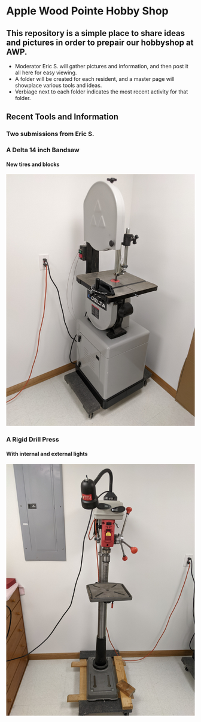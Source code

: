 #  Apple Wood Pointe Hobby Shop

## This repository is a simple place to share ideas and pictures in order to prepair our hobbyshop at AWP.

- Moderator Eric S. will gather pictures and information, and then post it all here for easy viewing.
- A folder will be created for each resident, and a master page will showplace various tools and ideas.
- Verbiage next to each folder indicates the most recent activity for that folder.

## Recent Tools and Information


### Two submissions from Eric S.

### A Delta 14 inch Bandsaw
#### New tires and blocks

![AppleWood-Pointe](Eric-S/Band-Saw.jpg)

### A Rigid Drill Press
#### With internal and external lights

![AppleWood-Pointe](Eric-S/Drill-Press.jpg)
